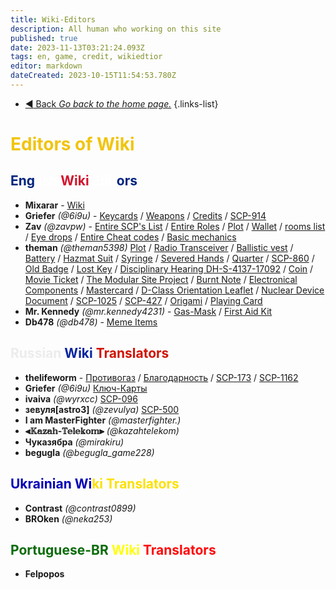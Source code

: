 ```yaml
---
title: Wiki-Editors
description: All human who working on this site
published: true
date: 2023-11-13T03:21:24.093Z
tags: en, game, credit, wikiedtior
editor: markdown
dateCreated: 2023-10-15T11:54:53.780Z
---
```


- [:arrow_backward: Back *Go back to the home page.*](/en/home#credits)
{.links-list}
# <font color="#f1c40f">Editors of Wiki</font>
## <font color="#00247d">Eng</font><font color="#ffffff">lish</font> <font color="#d1132c">Wiki</font> <font color="#ffffff">Edit</font><font color="#08249f"></font><font color="#00247d">ors</font>
- **Mixarar** - [Wiki](https://wiki.scpcbm.com/home)
- **Griefer** *(@6i9u)* - [Keycards](https://wiki.scpcbm.com/en/game/items/Keycards) / [Weapons](/en/game/weapons) / [Credits](/en/home#credits) / [SCP-914](/en/game/rooms/scp914)
- **Zav** *(@zavpw)* - [Entire SCP's List](https://wiki.scpcbm.com/en/game/scps) / [ Entire Roles](https://wiki.scpcbm.com/en/game/jobs) /  [Plot](https://wiki.scpcbm.com/en/game/plot) / [Wallet](/en/game/items/Wallet) / [rooms list](https://wiki.scpcbm.com/en/game/rooms) / [Eye drops](https://wiki.scpcbm.com/e/en/game/items/eyedrops) / [Entire Cheat codes](/en/game/mechanics/cheats) / [Basic mechanics](/en/game/mechanics/basic)
- **theman** *(@theman5398)*   [Plot](https://wiki.scpcbm.com/en/game/plot) / [Radio Transceiver](https://wiki.scpcbm.com/en/game/items/radio) / [Ballistic vest](https://wiki.scpcbm.com/en/game/items/ballistic-vest) / [Battery](https://wiki.scpcbm.com/en/game/items/battery) / [Hazmat Suit](https://wiki.scpcbm.com/en/game/items/hazmat-suit) / [Syringe](https://wiki.scpcbm.com/en/game/items/syringe) / [Severed Hands](https://wiki.scpcbm.com/en/game/items/severed-hands) / [Quarter](/en/game/items/quarter) / [SCP-860](/en/game/items/SCP-860) / [Old Badge](/en/game/items/oldbadge) / [Lost Key](/en/game/items/lostkey) / [Disciplinary Hearing DH-S-4137-17092](/en/game/items/disciplinary-hearing) / [Coin](/en/game/items/coin) / [Movie Ticket](/en/game/items/ticket) / [The Modular Site Project](/en/game/items/msp) / [Burnt Note](/en/game/items/burntnote) / [Electronical Components](/en/game/items/components) / [Mastercard](/en/game/items/mastercard) / [D-Class Orientation Leaflet](/en/game/items/orientation-leaflet) / [Nuclear Device Document](/en/game/items/nuke-document) / [SCP-1025](/en/game/items/scp-1025) / [SCP-427](/en/game/items/scp-427) / [Origami](/en/game/items/origami) / [Playing Card](/en/game/items/playing-card)
- **Mr. Kennedy** *(@mr.kennedy4231)* - [Gas-Mask](https://wiki.scpcbm.com/en/game/items/gas-mask) / [First Aid Kit](/en/game/items/first-aid-kit)
- **Db478** *(@db478)* - [Meme Items](https://wiki.scpcbm.com/en/game/items/MemeItems)
## <font color="#ececec">Russian</font> <font color="#08249f">Wiki</font> <font color="#d01303">Translators</font>
- **thelifeworm** - [Противогаз](https://wiki.scpcbm.com/ru/game/items/gas-mask) / [Благодарность](https://wiki.scpcbm.com/ru/home#благодарность) / [SCP-173](https://wiki.scpcbm.com/ru/game/scps/173) / [SCP-1162](https://wiki.scpcbm.com/ru/game/scps/1162)
- **Griefer** *(@6i9u)* [Ключ-Карты](https://wiki.scpcbm.com/ru/game/items/Keycards)
- **ivaiva** *(@wyrxcc)* [SCP-096](https://wiki.scpcbm.com/ru/game/scps/096)
- **зевуля[astro3]** *(@zevulya)* [SCP-500](https://wiki.scpcbm.com/ru/game/scps/500)
- **I am MasterFighter** *(@masterfighter.)*
- **⫷𝕂𝕒𝕫𝕒𝕙-𝕋𝕖𝕝𝕖𝕜𝕠𝕞⫸** *(@kazahtelekom)*
- **Чуказябра** *(@mirakiru)*
- **begugla** *(@begugla_game228)*
## <font color="#0402b6">Ukrainian Wi</font><font color="#fce100">ki Translators</font>
- **Contrast** *(@contrast0899)*
- **BROken** *(@neka253)*
## <font color="#086b08">Portuguese-BR</font> <font color="#ffff08">Wiki</font> <font color="#ff0808">Translators</font>
- **Felpopos**